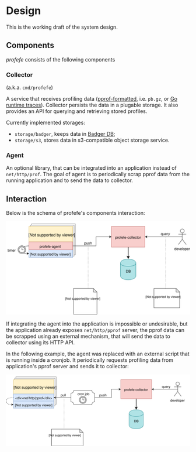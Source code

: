 # Design

This is the working draft of the system design.

## Components

*profefe* consists of the following components

### Collector

(a.k.a. `cmd/profefe`)

A service that receives profiling data ([pprof-formatted](https://github.com/google/pprof/tree/6ce02741cba3adff4f8d4de07dc7a2379334cae4/doc),
i.e. `pb.gz`, or [Go runtime traces](https://golang.org/pkg/runtime/trace/)).
Collector persists the data in a plugable storage.
It also provides an API for querying and retrieving stored profiles.

Currently implemented storages:
- `storage/badger`, keeps data in [Badger DB](https://github.com/dgraph-io/badger);
- `storage/s3`, stores data in s3-compatible object storage service.

### Agent

An optional library, that can be integrated into an application instead of `net/http/prof`. The goal of agent is
to periodically scrap pprof data from the running application and to send the data to collector.

## Interaction

Below is the schema of profefe's components interaction:

<img src="./docs/profefe1-1.svg" alt="Schema of profefe components interaction"/>

If integrating the agent into the application is impossible or undesirable, but the application already exposes
`net/http/pprof` server, the pprof data can be scrapped using an external mechanism, that will send the data to
collector using its HTTP API.

In the following example, the agent was replaced with an external script that is running inside a cronjob. It
periodically requests profiling data from application's pprof server and sends it to collector:

<img src="./docs/profefe1-2.svg" alt="Schema of replacing agent with a cronjob"/>
